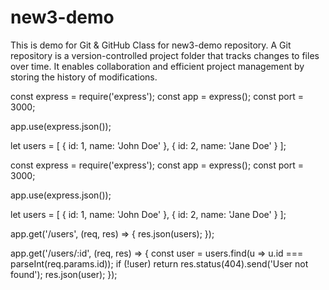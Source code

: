 # new3-demo
This is demo for Git &amp; GitHub Class for new3-demo repository.
A Git repository is a version-controlled project folder that tracks changes to files over time.
It enables collaboration and efficient project management by storing the history of modifications.

const express = require('express');
const app = express();
const port = 3000;

app.use(express.json());

let users = [
  { id: 1, name: 'John Doe' },
  { id: 2, name: 'Jane Doe' }
];

const express = require('express');
const app = express();
const port = 3000;

app.use(express.json());

let users = [
  { id: 1, name: 'John Doe' },
  { id: 2, name: 'Jane Doe' }
];

app.get('/users', (req, res) => {
  res.json(users);
});

app.get('/users/:id', (req, res) => {
  const user = users.find(u => u.id === parseInt(req.params.id));
  if (!user) return res.status(404).send('User not found');
  res.json(user);
});
